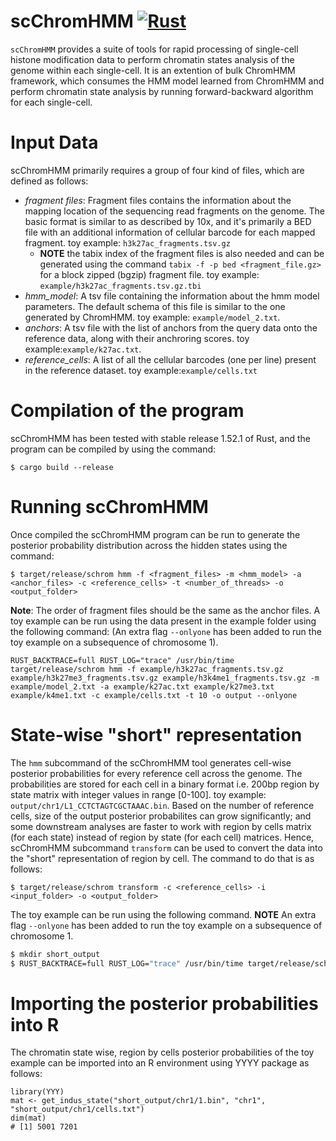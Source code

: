 # scChromHMM [![Rust](https://github.com/satijalab/scChromHMM/actions/workflows/rust.yml/badge.svg)](https://github.com/satijalab/scChromHMM/actions/workflows/rust.yml)

`scChromHMM` provides a suite of tools for rapid processing of single-cell histone modification data to perform chromatin states analysis of the genome within each single-cell. It is an extention of bulk ChromHMM framework, which consumes the HMM model learned from ChromHMM and perform chromatin state analysis by running forward-backward algorithm for each single-cell.

# Input Data
scChromHMM primarily requires a group of four kind of files, which are defined as follows: 
* _fragment files_: Fragment files contains the information about the mapping location of the sequencing read fragments on the genome. The basic format is similar to as described by 10x, and it's primarily a BED file with an additional information of cellular barcode for each mapped fragment. toy example: `h3k27ac_fragments.tsv.gz`
    * **NOTE** the tabix index of the fragment files is also needed and can be generated using the command `tabix -f -p bed <fragment_file.gz>` for a block zipped (bgzip) fragment file. toy example: `example/h3k27ac_fragments.tsv.gz.tbi`
* _hmm_model_: A tsv file containing the information about the hmm model parameters. The default schema of this file is similar to the one generated by ChromHMM. toy example: `example/model_2.txt`.
* _anchors_: A tsv file with the list of anchors from the query data onto the reference data, along with their anchroring scores. toy example:`example/k27ac.txt`.
* _reference_cells_: A list of all the cellular barcodes (one per line) present in the reference dataset. toy example:`example/cells.txt`

# Compilation of the program
scChromHMM has been tested with stable release 1.52.1 of Rust, and the program can be compiled by using the command:

```{bash}
$ cargo build --release
```

# Running scChromHMM
Once compiled the scChromHMM program can be run to generate the posterior probability distribution across the hidden states using the command:
```{bash}
$ target/release/schrom hmm -f <fragment_files> -m <hmm_model> -a <anchor_files> -c <reference_cells> -t <number_of_threads> -o <output_folder>
```
**Note**: The order of fragment files should be the same as the anchor files. A toy example can be run using the data present in the example folder using the following command: (An extra flag `--onlyone` has been added to run the toy example on a subsequence of chromosome 1).
```
RUST_BACKTRACE=full RUST_LOG="trace" /usr/bin/time target/release/schrom hmm -f example/h3k27ac_fragments.tsv.gz example/h3k27me3_fragments.tsv.gz example/h3k4me1_fragments.tsv.gz -m example/model_2.txt -a example/k27ac.txt example/k27me3.txt example/k4me1.txt -c example/cells.txt -t 10 -o output --onlyone
```

# State-wise "short" representation
The `hmm` subcommand of the scChromHMM tool generates cell-wise posterior probabilities for every reference cell across the genome. The probabilities are stored for each cell in a binary format i.e. 200bp region by state matrix with integer values in range [0-100]. toy example: `output/chr1/L1_CCTCTAGTCGCTAAAC.bin`. Based on the number of reference cells, size of the output posterior probabilites can grow significantly; and some downstream analyses are faster to work with region by cells matrix (for each state) instead of region by state (for each cell) matrices. Hence, scChromHMM subcommand `transform` can be used to convert the data into the "short" representation of region by cell. The command to do that is as follows:
```{bash}
$ target/release/schrom transform -c <reference_cells> -i <input_folder> -o <output_folder>
```
The toy example can be run using the following command. **NOTE** An extra flag `--onlyone` has been added to run the toy example on a subsequence of chromosome 1.
```bash
$ mkdir short_output
$ RUST_BACKTRACE=full RUST_LOG="trace" /usr/bin/time target/release/schrom transform -c example/cells.txt -i output -o short_output
```

# Importing the posterior probabilities into R
The chromatin state wise, region by cells posterior probabilities of the toy example can be imported into an R environment using YYYY package as follows:
```{R}
library(YYY)
mat <- get_indus_state("short_output/chr1/1.bin", "chr1", "short_output/chr1/cells.txt")
dim(mat)
# [1] 5001 7201
```

